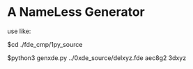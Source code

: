 # A NameLess Generator

use like:

$cd ./fde_cmp/1py_source

$python3 genxde.py ../0xde_source/delxyz.fde aec8g2 3dxyz
